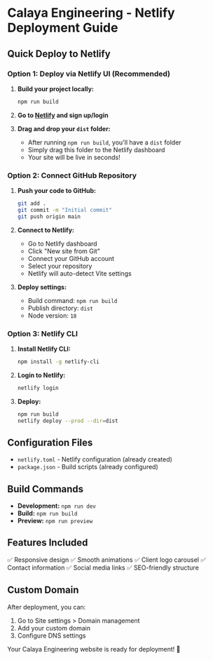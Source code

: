 # Calaya Engineering - Netlify Deployment Guide

## Quick Deploy to Netlify

### Option 1: Deploy via Netlify UI (Recommended)

1. **Build your project locally:**
   ```bash
   npm run build
   ```

2. **Go to [Netlify](https://netlify.com) and sign up/login**

3. **Drag and drop your `dist` folder:**
   - After running `npm run build`, you'll have a `dist` folder
   - Simply drag this folder to the Netlify dashboard
   - Your site will be live in seconds!

### Option 2: Connect GitHub Repository

1. **Push your code to GitHub:**
   ```bash
   git add .
   git commit -m "Initial commit"
   git push origin main
   ```

2. **Connect to Netlify:**
   - Go to Netlify dashboard
   - Click "New site from Git"
   - Connect your GitHub account
   - Select your repository
   - Netlify will auto-detect Vite settings

3. **Deploy settings:**
   - Build command: `npm run build`
   - Publish directory: `dist`
   - Node version: `18`

### Option 3: Netlify CLI

1. **Install Netlify CLI:**
   ```bash
   npm install -g netlify-cli
   ```

2. **Login to Netlify:**
   ```bash
   netlify login
   ```

3. **Deploy:**
   ```bash
   npm run build
   netlify deploy --prod --dir=dist
   ```

## Configuration Files

- `netlify.toml` - Netlify configuration (already created)
- `package.json` - Build scripts (already configured)

## Build Commands

- **Development:** `npm run dev`
- **Build:** `npm run build`
- **Preview:** `npm run preview`

## Features Included

✅ Responsive design
✅ Smooth animations
✅ Client logo carousel
✅ Contact information
✅ Social media links
✅ SEO-friendly structure

## Custom Domain

After deployment, you can:
1. Go to Site settings > Domain management
2. Add your custom domain
3. Configure DNS settings

Your Calaya Engineering website is ready for deployment! 🚀
